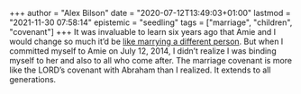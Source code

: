 +++
author = "Alex Bilson"
date = "2020-07-12T13:49:03+01:00"
lastmod = "2021-11-30 07:58:14"
epistemic = "seedling"
tags = ["marriage", "children", "covenant"]
+++
It was invaluable to learn six years ago that Amie and I would change so much it’d be [like marrying a different person](https://timothykeller.com/books/the-meaning-of-marriage). But when I committed myself to Amie on July 12, 2014, I didn’t realize I was binding myself to her and also to all who come after. The marriage covenant is more like the LORD’s covenant with Abraham than I realized. It extends to all generations.
